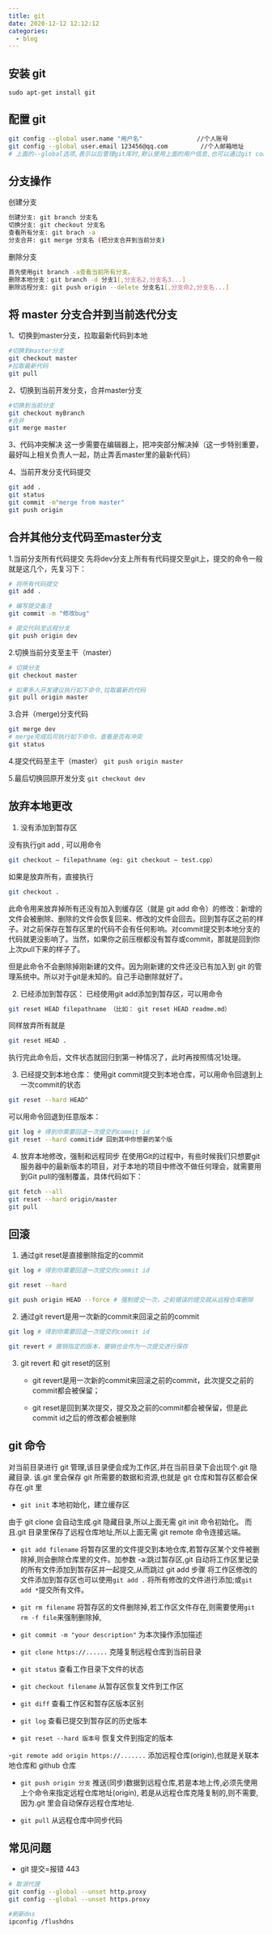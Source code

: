 ```yaml
---
title: git
date: 2020-12-12 12:12:12
categories:
  - blog
---
```


## 安装 git

`sudo apt-get install git`

## 配置 git

```bash
git config --global user.name "用户名"               //个人账号
git config --global user.email 123456@qq.com         //个人邮箱地址
# 上面的--global选项,表示以后管理git库时,默认使用上面的用户信息,也可以通过git config -l 来查看配置信息
```

## 分支操作

创建分支

```bash
创建分支: git branch 分支名
切换分支: git checkout 分支名
查看所有分支: git brach -a
分支合并: git merge 分支名 (把分支合并到当前分支)
```

删除分支

```bash
首先使用git branch -a查看当前所有分支。
删除本地分支：git branch -d 分支1[,分支名2,分支名3...]
删除远程分支: git push origin --delete 分支名1[,分支命2,分支名...]
```

## 将 master 分支合并到当前迭代分支

1、切换到master分支，拉取最新代码到本地

```bash
#切换到master分支
git checkout master
#拉取最新代码
git pull
```

2、切换到当前开发分支，合并master分支

```bash
#切换到当前分支
git checkout myBranch
#合并
git merge master
```

3、代码冲突解决
这一步需要在编辑器上，把冲突部分解决掉（这一步特别重要，最好叫上相关负责人一起，防止弄丢master里的最新代码）

4、当前开发分支代码提交

```bash
git add .
git status
git commit -m"merge from master"
git push origin
```

## 合并其他分支代码至master分支

1.当前分支所有代码提交
先将dev分支上所有有代码提交至git上，提交的命令一般就是这几个，先复习下：

```bash
# 将所有代码提交
git add .

# 编写提交备注
git commit -m "修改bug"

# 提交代码至远程分支
git push origin dev
```

2.切换当前分支至主干（master）

```bash
# 切换分支
git checkout master

# 如果多人开发建议执行如下命令,拉取最新的代码
git pull origin master
```

3.合并（merge)分支代码

```bash
git merge dev
# merge完成后可执行如下命令，查看是否有冲突
git status
```

4.提交代码至主干（master）
`git push origin master`

5.最后切换回原开发分支
`git checkout dev`

## 放弃本地更改

1. 没有添加到暂存区

没有执行git add , 可以用命令

```bash
git checkout – filepathname（eg: git checkout – test.cpp）
```

如果是放弃所有，直接执行

```bash
git checkout .    
```

此命令用来放弃掉所有还没有加入到缓存区（就是 git add 命令）的修改：新增的文件会被删除、删除的文件会恢复回来、修改的文件会回去。回到暂存区之前的样子。对之前保存在暂存区里的代码不会有任何影响。对commit提交到本地分支的代码就更没影响了。当然，如果你之前压根都没有暂存或commit，那就是回到你上次pull下来的样子了。

但是此命令不会删除掉刚新建的文件。因为刚新建的文件还没已有加入到 git 的管理系统中。所以对于git是未知的。自己手动删除就好了。

2. 已经添加到暂存区：
已经使用git add添加到暂存区，可以用命令

```bash
git reset HEAD filepathname （比如： git reset HEAD readme.md）
```

同样放弃所有就是

```bash
git reset HEAD .
```

执行完此命令后，文件状态就回归到第一种情况了，此时再按照情况1处理。

3. 已经提交到本地仓库：
使用git commit提交到本地仓库，可以用命令回退到上一次commit的状态

```bash
git reset --hard HEAD^
```

可以用命令回退到任意版本：

```bash
git log # 得到你需要回退一次提交的commit id
git reset --hard commitid# 回到其中你想要的某个版
```

4. 放弃本地修改，强制和远程同步
在使用Git的过程中，有些时候我们只想要git服务器中的最新版本的项目，对于本地的项目中修改不做任何理会，就需要用到Git pull的强制覆盖，具体代码如下：

```bash
git fetch --all
git reset --hard origin/master 
git pull
```

## 回滚

1. 通过git reset是直接删除指定的commit

```bash
git log # 得到你需要回退一次提交的commit id

git reset --hard

git push origin HEAD --force # 强制提交一次，之前错误的提交就从远程仓库删除
```

2. 通过git revert是用一次新的commit来回滚之前的commit

```bash
git log # 得到你需要回退一次提交的commit id

git revert # 撤销指定的版本，撤销也会作为一次提交进行保存
```

3. git revert 和 git reset的区别

   - git revert是用一次新的commit来回滚之前的commit，此次提交之前的commit都会被保留；

   - git reset是回到某次提交，提交及之前的commit都会被保留，但是此commit id之后的修改都会被删除

## git 命令

对当前目录进行 git 管理,该目录便会成为工作区,并在当前目录下会出现个.git 隐藏目录.
该.git 里会保存 git 所需要的数据和资源,也就是 git 仓库和暂存区都会保存在.git 里

- `git init` 本地初始化，建立缓存区

由于 git clone 会自动生成.git 隐藏目录,所以上面无需 git init 命令初始化。
而且.git 目录里保存了远程仓库地址,所以上面无需 git remote 命令连接远端。

- `git add filename`
  将暂存区里的文件提交到本地仓库,若暂存区某个文件被删除掉,则会删除仓库里的文件。加参数 -a:跳过暂存区,git 自动将工作区里记录的所有文件添加到暂存区并一起提交,从而跳过 git add 步骤
  将工作区修改的文件添加到暂存区也可以使用`git add .` 将所有修改的文件进行添加;或`git add *`提交所有文件。

- `git rm filename`
  将暂存区的文件删除掉,若工作区文件存在,则需要使用`git rm -f file`来强制删除掉,

- `git commit -m "your description"`
  为本次操作添加描述

- `git clone https://......`
  克隆复制远程仓库到当前目录

- `git status`
  查看工作目录下文件的状态

- `git checkout filename`
  从暂存区恢复文件到工作区

- `git diff`
  查看工作区和暂存区版本区别

- `git log`
  查看已提交到暂存区的历史版本

- `git reset --hard 版本号`
  恢复文件到指定的版本

-`git remote add origin https://.......`
添加远程仓库(origin),也就是关联本地仓库和 github 仓库

- `git push origin 分支`
  推送(同步)数据到远程仓库,若是本地上传,必须先使用上个命令来指定远程仓库地址(origin),
  若是从远程仓库克隆复制的,则不需要,因为.git 里会自动保存远程仓库地址.

- `git pull`
  从远程仓库中同步代码

## 常见问题

- git 提交=报错 443

```bash
# 取消代理
git config --global --unset http.proxy
git config --global --unset https.proxy

#刷新dns
ipconfig /flushdns

```
